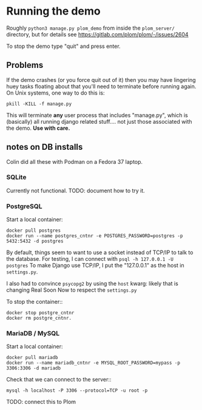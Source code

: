 <!--
__copyright__ = "Copyright (C) 2023 Andrew Rechnitzer"
__copyright__ = "Copyright (C) 2023 Colin B. Macdonald"
__copyright__ = "Copyright (C) 2023 Edith Coates"
__copyright__ = "Copyright (C) 2023 Natalie Balashov"
__license__ = "AGPL-3.0-or-later"
 -->

# Running the demo

Roughly `python3 manage.py plom_demo` from inside the `plom_server/` directory,
but for details see https://gitlab.com/plom/plom/-/issues/2604

To stop the demo type "quit" and press enter.

## Problems

If the demo crashes (or you force quit out of it) then you may have
lingering huey tasks floating about that you'll need to terminate
before running again.  On Unix systems, one way to do this is:
```
pkill -KILL -f manage.py
```
This will terminate **any** user process that includes "manage.py",
which is (basically) all running django related stuff.... not just
those associated with the demo. **Use with care.**


## notes on DB installs

Colin did all these with Podman on a Fedora 37 laptop.

### SQLite

Currently not functional.  TODO: document how to try it.


### PostgreSQL

Start a local container:

    docker pull postgres
    docker run --name postgres_cntnr -e POSTGRES_PASSWORD=postgres -p 5432:5432 -d postgres

By default, things seem to want to use a socket instead of TCP/IP to talk
to the database.  For testing, I can connect with `psql -h 127.0.0.1 -U postgres`
To make Django use TCP/IP, I put the "127.0.0.1" as the host in
`settings.py`.

I also had to convince ``psycopg2`` by using the ``host`` kwarg: likely that is
changing Real Soon Now to respect the `settings.py`

To stop the container::

    docker stop postgre_cntnr
    docker rm postgre_cntnr.


### MariaDB / MySQL

Start a local container:

    docker pull mariadb
    docker run --name mariadb_cntnr -e MYSQL_ROOT_PASSWORD=mypass -p 3306:3306 -d mariadb

Check that we can connect to the server::

    mysql -h localhost -P 3306 --protocol=TCP -u root -p

TODO: connect this to Plom
